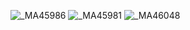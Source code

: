 ![_MA45986](https://github.com/user-attachments/assets/4c915d6f-c31d-46db-9409-3bc2868d1100)
![_MA45981](https://github.com/user-attachments/assets/f01d9ba1-20fd-42a1-8e70-6ad912ec7ce0)
![_MA46048](https://github.com/user-attachments/assets/0f51703d-5ee4-45d7-8071-31e78080ff49)
